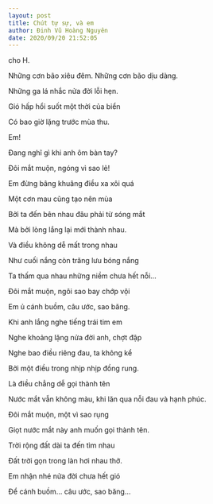 ```yaml
---
layout: post
title: Chút tự sự, và em
author: Đinh Vũ Hoàng Nguyên
date: 2020/09/20 21:52:05
---
```


cho H.

Những cơn bão xiêu đêm. Những cơn bão dịu dàng.

Những ga lá nhắc nửa đời lỗi hẹn.

Gió hấp hổi suốt một thời của biển

Có bao giờ lặng trước mùa thu.

Em!

Đang nghĩ gì khi anh ôm bàn tay?

Đôi mắt muộn, ngóng vì sao lẻ!

Em đừng bâng khuâng điều xa xôi quá

Một cơn mau cũng tạo nên mùa

Bởi ta đến bên nhau đâu phải từ sóng mắt

Mà bởi lòng lắng lại mới thành nhau.

Và điều không dễ mất trong nhau

Như cuối nắng còn trăng lưu bóng nắng

Ta thấm qua nhau những niềm chưa hết nỗi…

Đôi mắt muộn, ngôi sao bay chớp vội

Em ủ cánh buồm, câu ước, sao băng.

Khi anh lắng nghe tiếng trái tim em

Nghe khoảng lặng nửa đời anh, chợt đập

Nghe bao điều riêng đau, ta không kể

Bởi một điều trong nhịp nhịp đồng rung.

Là điều chẳng dễ gọi thành tên

Nước mắt vẫn không màu, khi lăn qua nỗi đau và hạnh phúc.

Đôi mắt muộn, một vì sao rụng

Giọt nước mắt này anh muốn gọi thành tên.

Trời rộng đất dài ta đến tìm nhau

Đất trời gọn trong làn hơi nhau thở.

Em nhận nhé nửa đời chưa hết gió

Để cánh buồm… câu ước, sao băng…